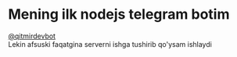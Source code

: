 # Mening ilk nodejs telegram botim

<a href="https://qitmirdevbot">@qitmirdevbot</a>
<br>
Lekin afsuski faqatgina serverni ishga tushirib qo'ysam ishlaydi